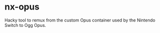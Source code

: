 # nx-opus

Hacky tool to remux from the custom Opus container used by the Nintendo Switch to Ogg Opus.
